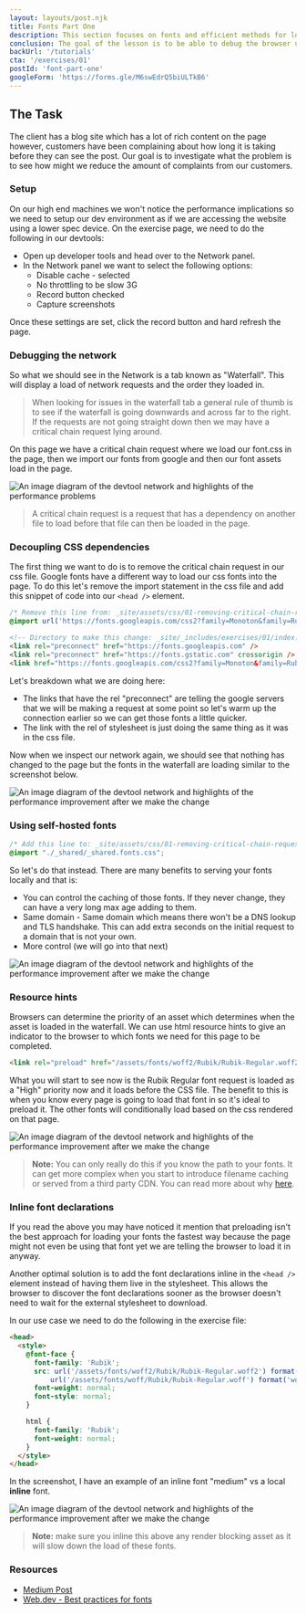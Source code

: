 ```yaml
---
layout: layouts/post.njk
title: Fonts Part One
description: This section focuses on fonts and efficient methods for loading them. We will simulate a scenario where we receive a client request and our task is to address that requirement on the exercise page. Each page will initially have performance issues, but as we progress through the exercises, the page will gradually become faster.
conclusion: The goal of the lesson is to be able to debug the browser using a low end device, recognise when fonts are loading slow and how to implement the fix for it. The next session we will be looking at different web formats to use and how variable fonts work.
backUrl: '/tutorials'
cta: '/exercises/01'
postId: 'font-part-one'
googleForm: 'https://forms.gle/M6swEdrQ5biULTkB6'
---
```


## The Task

The client has a blog site which has a lot of rich content on the page however, customers have been complaining about how long it is taking before they can see the post. Our goal is to investigate what the problem is to see how might we reduce the amount of complaints from our customers.

### Setup

On our high end machines we won't notice the performance implications so we need to setup our dev environment as if we are accessing the website using a lower spec device. On the exercise page, we need to do the following in our devtools:

- Open up developer tools and head over to the Network panel.
- In the Network panel we want to select the following options:
  - Disable cache - selected
  - No throttling to be slow 3G
  - Record button checked
  - Capture screenshots

Once these settings are set, click the record button and hard refresh the page.

### Debugging the network

So what we should see in the Network is a tab known as "Waterfall". This will display a load of network requests and the order they loaded in.

> When looking for issues in the waterfall tab a general rule of thumb is to see if the waterfall is going downwards and across far to the right. If the requests are not going straight down then we may have a critical chain request lying around.

On this page we have a critical chain request where we load our font.css in the page, then we import our fonts from google and then our font assets load in the page.

![An image diagram of the devtool network and highlights of the performance problems](/assets/img/exercises/01/01-waterfall-step-2.webp)

> A critical chain request is a request that has a dependency on another file to load before that file can then be loaded in the page.

### Decoupling CSS dependencies

The first thing we want to do is to remove the critical chain request in our css file. Google fonts have a different way to load our css fonts into the page. To do this let's remove the import statement in the css file and add this snippet of code into our `<head />` element.

```css
/* Remove this line from: _site/assets/css/01-removing-critical-chain-requests */
@import url('https://fonts.googleapis.com/css2?family=Monoton&family=Rubik:ital,wght@0,300;0,400;0,500;0,600;0,700;0,800;0,900;1,300;1,400;1,500;1,600;1,700;1,800;1,900');
```

```html
<!-- Directory to make this change: _site/_includes/exercises/01/index.njk -->
<link rel="preconnect" href="https://fonts.googleapis.com" />
<link rel="preconnect" href="https://fonts.gstatic.com" crossorigin />
<link href="https://fonts.googleapis.com/css2?family=Monoton&family=Rubik:ital,wght@0,300;0,400;0,500;0,600;0,700;0,800;0,900;1,300;1,400;1,500;1,600;1,700;1,800;1,900" rel="stylesheet" />
```

Let's breakdown what we are doing here:

- The links that have the rel "preconnect" are telling the google servers that we will be making a request at some point so let's warm up the connection earlier so we can get those fonts a little quicker.
- The link with the rel of stylesheet is just doing the same thing as it was in the css file.

Now when we inspect our network again, we should see that nothing has changed to the page but the fonts in the waterfall are loading similar to the screenshot below.

![An image diagram of the devtool network and highlights of the performance improvement after we make the change](/assets/img/exercises/01/01-waterfall-step-3.webp)

### Using self-hosted fonts

```css
/* Add this line to: _site/assets/css/01-removing-critical-chain-requests */
@import "./_shared/_shared.fonts.css";
```

So let's do that instead. There are many benefits to serving your fonts locally and that is:

- You can control the caching of those fonts. If they never change, they can have a very long max age adding to them.
- Same domain - Same domain which means there won't be a DNS lookup and TLS handshake. This can add extra seconds on the initial request to a domain that is not your own.
- More control (we will go into that next)

![An image diagram of the devtool network and highlights of the performance improvement after we make the change](/assets/img/exercises/01/01-waterfall-step-4.webp)

### Resource hints

Browsers can determine the priority of an asset which determines when the asset is loaded in the waterfall. We can use html resource hints to give an indicator to the browser to which fonts we need for this page to be completed.

```html
<link rel="preload" href="/assets/fonts/woff2/Rubik/Rubik-Regular.woff2" as="font" type="font/woff2" crossorigin="" />
```

What you will start to see now is the Rubik Regular font request is loaded as a "High" priority now and it loads before the CSS file. The benefit to this is when you know every page is going to load that font in so it's ideal to preload it. The other fonts will conditionally load based on the css rendered on that page.

![An image diagram of the devtool network and highlights of the performance improvement after we make the change](/assets/img/exercises/01/01-waterfall-step-5.webp)

> **Note:** You can only really do this if you know the path to your fonts. It can get more complex when you start to introduce filename caching or served from a third party CDN. You can read more about why [here](https://web.dev/font-best-practices/#be-cautious-when-using-preload-to-load-fonts).

### Inline font declarations

If you read the above you may have noticed it mention that preloading isn't the best approach for loading your fonts the fastest way because the page might not even be using that font yet we are telling the browser to load it in anyway.

Another optimal solution is to add the font declarations inline in the `<head />` element instead of having them live in the stylesheet. This allows the browser to discover the font declarations sooner as the browser doesn't need to wait for the external stylesheet to download.

In our use case we need to do the following in the exercise file:

```html
<head>
  <style>
    @font-face {
      font-family: 'Rubik';
      src: url('/assets/fonts/woff2/Rubik/Rubik-Regular.woff2') format('woff2'),
          url('/assets/fonts/woff/Rubik/Rubik-Regular.woff') format('woff');
      font-weight: normal;
      font-style: normal;
    }

    html {
      font-family: 'Rubik';
      font-weight: normal;
    }
  </style>
</head>
```

In the screenshot, I have an example of an inline font "medium" vs a local **inline** font.

![An image diagram of the devtool network and highlights of the performance improvement after we make the change](/assets/img/exercises/01/01-waterfall-step-6.webp)

> **Note:** make sure you inline this above any render blocking asset as it will slow down the load of these fonts.

### Resources

- [Medium Post](https://medium.com/@mattclaffey/loading-fonts-the-fout-way-92beed75dc38)
- [Web.dev - Best practices for fonts](https://web.dev/font-best-practices/)
